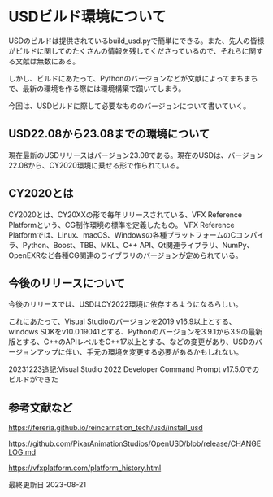 # USDビルド環境について

USDのビルドは提供されているbuild_usd.pyで簡単にできる。また、先人の皆様がビルドに関してのたくさんの情報を残してくださっているので、それらに関する文献は無数にある。

しかし、ビルドにあたって、Pythonのバージョンなどが文献によってまちまちで、最新の環境を作る際には環境構築で躓いてしまう。

今回は、USDビルドに際して必要なもののバージョンについて書いていく。

## USD22.08から23.08までの環境について

現在最新のUSDリリースはバージョン23.08である。現在のUSDは、バージョン22.08から、CY2020環境に乗せる形で作られている。

## CY2020とは

CY2020とは、CY20XXの形で毎年リリースされている、VFX Reference Platformという、CG制作環境の標準を定義したもの。
VFX Reference Platformでは、Linux、macOS、Windowsの各種プラットフォームのCコンパイラ、Python、Boost、TBB、MKL、C++ API、Qt関連ライブラリ、NumPy、OpenEXRなど各種CG関連のライブラリのバージョンが定められている。

## 今後のリリースについて

今後のリリースでは、USDはCY2022環境に依存するようになるらしい。

これにあたって、Visual Studioのバージョンを2019 v16.9以上とする、windows SDKをv10.0.19041とする、Pythonのバージョンを3.9.1から3.9の最新版とする、C++のAPIレベルをC++17以上とする、などの変更があり、USDのバージョンアップに伴い、手元の環境を変更する必要があるかもしれない。

20231223追記:Visual Studio 2022 Developer Command Prompt v17.5.0でのビルドができた

## 参考文献など
https://fereria.github.io/reincarnation_tech/usd/install_usd

https://github.com/PixarAnimationStudios/OpenUSD/blob/release/CHANGELOG.md

https://vfxplatform.com/platform_history.html


最終更新日 2023-08-21

